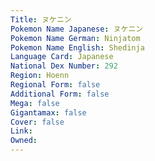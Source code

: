 ```yaml
---
﻿Title: ヌケニン
Pokemon Name Japanese: ヌケニン
Pokemon Name German: Ninjatom
Pokemon Name English: Shedinja
Language Card: Japanese
National Dex Number: 292
Region: Hoenn
Regional Form: false
Additional Form: false
Mega: false
Gigantamax: false
Cover: false
Link: 
Owned: 
---
```

